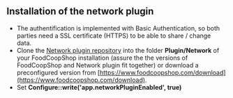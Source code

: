 ## Installation of the network plugin

* The authentification is implemented with Basic Authentication, so both parties need a SSL certificate (HTTPS) to be able to share / change data.
* Clone the [Network plugin repository](https://github.com/foodcoopshop/fcs-network) into the folder **Plugin/Network** of your FoodCoopShop installation (assure the the versions of FoodCoopShop and Network plugin fit together) or download a preconfigured version from [https://www.foodcoopshop.com/download](https://www.foodcoopshop.com/download).
* Set **Configure::write('app.networkPluginEnabled', true)**
